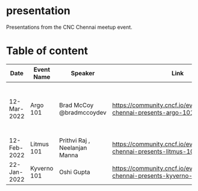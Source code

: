 # presentation
Presentations from the CNC Chennai meetup event.

# Table of content

| Date  | Event Name | Speaker | Link | Document |
| --- | --- | --- | --- | --- |
| 12-Mar-2022 | Argo 101 | Brad McCoy @bradmccoydev | https://community.cncf.io/events/details/cncf-chennai-presents-argo-101/ | https://www.weave.works/technologies/gitops/ , https://github.com/bradmccoydev/argo-demo/blob/main/.github/workflows/ci.yml , https://github.com/bitnami-labs/sealed-secrets , https://github.com/bradmccoydev/mentoring , https://argoproj.github.io/ , |
| 12-Feb-2022 | Litmus 101 | Prithvi Raj , Neelanjan Manna | https://community.cncf.io/events/details/cncf-chennai-presents-litmus-101/ | github.com/litmuschaos/litmus , docs.litmuschaos.io |
| 22-Jan-2022 | Kyverno 101 | Oshi Gupta | https://community.cncf.io/events/details/cncf-chennai-presents-kyverno-101/ | https://cloudyuga.guru/hands_on_lab/kyverno-introduction/ |

